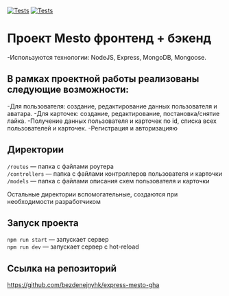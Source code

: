 [![Tests](../../actions/workflows/tests-13-sprint.yml/badge.svg)](../../actions/workflows/tests-13-sprint.yml) [![Tests](../../actions/workflows/tests-14-sprint.yml/badge.svg)](../../actions/workflows/tests-14-sprint.yml)
# Проект Mesto фронтенд + бэкенд

-Используются технологии: NodeJS, Express, MongoDB, Mongoose.

## В рамках проектной работы реализованы следующие возможности:

-Для пользователя: создание, редактирование данных пользователя и аватара.
-Для карточек: создание, редактирование, постановка/снятие лайка.
-Получение данных пользователя и карточек по id, списка всех пользователей и карточек.
-Регистрация и авторизацияю

## Директории

`/routes` — папка с файлами роутера  
`/controllers` — папка с файлами контроллеров пользователя и карточки   
`/models` — папка с файлами описания схем пользователя и карточки  
  
Остальные директории вспомогательные, создаются при необходимости разработчиком

## Запуск проекта

`npm run start` — запускает сервер   
`npm run dev` — запускает сервер с hot-reload

## Ссылка на репозиторий
https://github.com/bezdenejnyhk/express-mesto-gha
